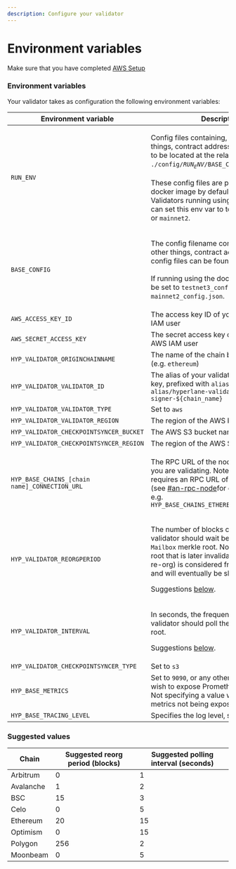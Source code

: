 ```yaml
---
description: Configure your validator
---
```


# Environment variables

Make sure that you have completed [AWS Setup](../../validators/getting-started/aws-setup.md)

### Environment variables

Your validator takes as configuration the following environment variables:

| Environment variable                          | Description                                                                                                                                                                                                                                                                                                                                                                                |
| --------------------------------------------- | ------------------------------------------------------------------------------------------------------------------------------------------------------------------------------------------------------------------------------------------------------------------------------------------------------------------------------------------------------------------------------------------ |
| `RUN_ENV`                                     | <p>Config files containing, among other things, contract addresses, are expected to be located at the relative path <code>./config/$RUN_ENV/$BASE_CONFIG</code>.<br><br>These config files are packaged into the docker image by default at that location. Validators running using the docker image can set this env var to to either <code>testnet3</code> or <code>mainnet2</code>.</p> |
| `BASE_CONFIG`                                 | <p>The config filename containing, among other things, contract addresses. The config files can be found <a href="https://github.com/abacus-network/abacus-monorepo/tree/main/rust/config/mainnet">here</a>.<br><br>If running using the docker image, should be set to <code>testnet3_config.json</code> or <code>mainnet2_config.json</code>.</p>                                        |
| `AWS_ACCESS_KEY_ID`                           | The access key ID of your validator's AWS IAM user                                                                                                                                                                                                                                                                                                                                         |
| `AWS_SECRET_ACCESS_KEY`                       | The secret access key of your validator's AWS IAM user                                                                                                                                                                                                                                                                                                                                     |
| `HYP_VALIDATOR_ORIGINCHAINNAME`               | The name of the chain being validated (e.g. `ethereum`)                                                                                                                                                                                                                                                                                                                                    |
| `HYP_VALIDATOR_VALIDATOR_ID`                  | The alias of your validator's AWS KMS key, prefixed with `alias/`, e.g. `alias/hyperlane-validator-signer-${chain_name}`                                                                                                                                                                                                                                                                   |
| `HYP_VALIDATOR_VALIDATOR_TYPE`                | Set to `aws`                                                                                                                                                                                                                                                                                                                                                                               |
| `HYP_VALIDATOR_VALIDATOR_REGION`              | The region of the AWS KMS key                                                                                                                                                                                                                                                                                                                                                              |
| `HYP_VALIDATOR_CHECKPOINTSYNCER_BUCKET`       | The AWS S3 bucket name                                                                                                                                                                                                                                                                                                                                                                     |
| `HYP_VALIDATOR_CHECKPOINTSYNCER_REGION`       | The region of the AWS S3 bucket                                                                                                                                                                                                                                                                                                                                                            |
| `HYP_BASE_CHAINS_[chain name]_CONNECTION_URL` | <p>The RPC URL of the node for the chain you are validating. Note Polygon mainnet requires an RPC URL of an archive node (see <a data-mention href="./#an-rpc-node">#an-rpc-node</a>for details).<br>e.g. <code>HYP_BASE_CHAINS_ETHEREUM_CONNECTION_URL</code></p>                                                                                                                         |
| `HYP_VALIDATOR_REORGPERIOD`                   | <p>The number of blocks confirmations validator should wait before signing the <code>Mailbox</code> merkle root. Note that signing a root that is later invalidated (i.e. due to a re-org) is considered fraudulent behavior and will eventually be slashable.</p><p>Suggestions <a href="environment-variables.md#suggested-reorg-periods">below</a>.</p>                                 |
| `HYP_VALIDATOR_INTERVAL`                      | <p>In seconds, the frequency with which the validator should poll the <code>Mailbox</code> merkle root.</p><p>Suggestions <a href="environment-variables.md#suggested-reorg-periods">below</a>.</p>                                                                                                                                                                                        |
| `HYP_VALIDATOR_CHECKPOINTSYNCER_TYPE`         | Set to `s3`                                                                                                                                                                                                                                                                                                                                                                                |
| `HYP_BASE_METRICS`                            | Set to `9090`, or any other port number you wish to expose Prometheus metrics on. Not specifying a value will result in metrics not being exposed.                                                                                                                                                                                                                                         |
| `HYP_BASE_TRACING_LEVEL`                      | Specifies the log level, set to `info`                                                                                                                                                                                                                                                                                                                                                     |

### Suggested values

| Chain     | Suggested reorg period (blocks) | Suggested polling interval (seconds) |
| --------- | ------------------------------- | ------------------------------------ |
| Arbitrum  | 0                               | 1                                    |
| Avalanche | 1                               | 2                                    |
| BSC       | 15                              | 3                                    |
| Celo      | 0                               | 5                                    |
| Ethereum  | 20                              | 15                                   |
| Optimism  | 0                               | 15                                   |
| Polygon   | 256                             | 2                                    |
| Moonbeam  | 0                               | 5                                    |

